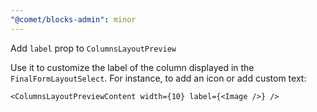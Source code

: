 ```yaml
---
"@comet/blocks-admin": minor
---
```


Add `label` prop to `ColumnsLayoutPreview`

Use it to customize the label of the column displayed in the `FinalFormLayoutSelect`.
For instance, to add an icon or add custom text:

```tsx
<ColumnsLayoutPreviewContent width={10} label={<Image />} />
```
